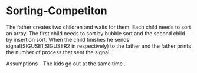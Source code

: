 # Sorting-Competiton


The father creates two children and waits for them.
Each child needs to sort an array. The first child needs to sort by bubble sort and the second child by insertion sort. When the child finishes he sends signal(SIGUSE1,SIGUSER2 in respectively) to the father and the father prints the number of process that sent the signal.

Assumptions - The kids go out at the same time .
